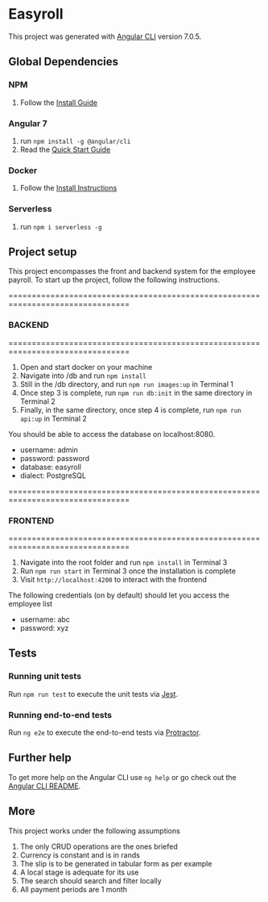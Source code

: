 # Easyroll

This project was generated with [Angular CLI](https://github.com/angular/angular-cli) version 7.0.5.

## Global Dependencies

### NPM
1. Follow the [Install Guide](https://blog.teamtreehouse.com/install-node-js-npm-linux)

### Angular 7
1. run `npm install -g @angular/cli`
2. Read the [Quick Start Guide](https://angular.io/guide/quickstart)

### Docker
1. Follow the [Install Instructions](https://docs.docker.com/install/linux/docker-ce/ubuntu/)

### Serverless
1. run `npm i serverless -g`

## Project setup

This project encompasses the front and backend system for the employee payroll. To start up the project, follow the following instructions.

================================================================================
### BACKEND
================================================================================
1. Open and start docker on your machine
2. Navigate into /db and run `npm install`
3. Still in the /db directory, and run `npm run images:up` in Terminal 1
4. Once step 3 is complete, run `npm run db:init` in the same directory in Terminal 2
5. Finally, in the same directory, once step 4 is complete, run `npm run api:up` in Terminal 2

You should be able to access the database on localhost:8080.
- username: admin
- password: password
- database: easyroll
- dialect: PostgreSQL

================================================================================
### FRONTEND
================================================================================
1. Navigate into the root folder and run `npm install` in Terminal 3
2. Run `npm run start` in Terminal 3 once the installation is complete
3. Visit `http://localhost:4200` to interact with the frontend

The following credentials (on by default) should let you access the employee list
- username: abc
- password: xyz

## Tests
### Running unit tests

Run `npm run test` to execute the unit tests via [Jest](https://jestjs.io/).

### Running end-to-end tests

Run `ng e2e` to execute the end-to-end tests via [Protractor](http://www.protractortest.org/).

## Further help

To get more help on the Angular CLI use `ng help` or go check out the [Angular CLI README](https://github.com/angular/angular-cli/blob/master/README.md).

## More
This project works under the following assumptions
1. The only CRUD operations are the ones briefed
2. Currency is constant and is in rands
3. The slip is to be generated in tabular form as per example
4. A local stage is adequate for its use
5. The search should search and filter locally
6. All payment periods are 1 month
